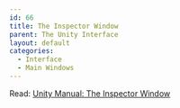 ```yaml
---
id: 66
title: The Inspector Window
parent: The Unity Interface
layout: default
categories:
  - Interface
  - Main Windows
---
```

Read: [Unity Manual: The Inspector Window](https://docs.unity3d.com/Manual/UsingTheInspector.html)<figure class="wp-block-embed-youtube wp-block-embed is-type-video is-provider-youtube wp-embed-aspect-16-9 wp-has-aspect-ratio">

<div class="wp-block-embed__wrapper">
</div></figure>